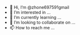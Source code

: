 - 👋 Hi, I’m @zhone697591gmail
- 👀 I’m interested in ...
- 🌱 I’m currently learning ...
- 💞️ I’m looking to collaborate on ...
- 📫 How to reach me ...

<!---
zhone697591gmail/zhone697591gmail is a ✨ special ✨ repository because its `README.md` (this file) appears on your GitHub profile.
You can click the Preview link to take a look at your changes.
--->
